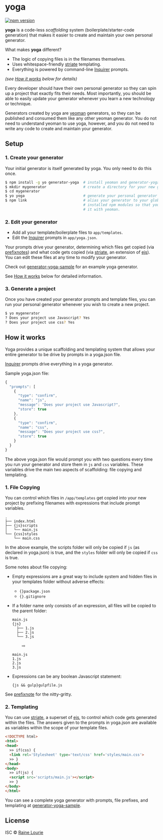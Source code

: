 # yoga

[![npm version](https://img.shields.io/npm/v/generator-yoga.svg)](https://npmjs.org/package/generator-yoga) 

**yoga** is a code-less *scaffolding* system (boilerplate/starter-code generation) that makes it easier to create and maintain your own personal generator.

What makes **yoga** different?

- The logic of copying files is in the filenames themselves.
- Uses whitespace-friendly [striate](https://github.com/metaraine/striate) templating.
- Everything is powered by command-line [Inquirer](https://github.com/SBoudrias/Inquirer.js) prompts.

*(see [How it works](#how-it-works) below for details)*

Every developer should have their own personal generator so they can spin up a project that exactly fits their needs. Most importantly, you should be able to easily update your generator whenever you learn a new technology or technique.

Generators created by yoga are [yeoman](http://yeoman.io/) generators, so they can be published and consumed them like any other yeoman generator. You do not need to understand yeoman to use yoga, however, and you do not need to write any code to create and maintain your generator.

## Setup

### 1. Create your generator

Your initial generator is itself generated by yoga. You only need to do this once.

```sh
$ npm install -g yo generator-yoga  # install yeoman and generator-yoga
$ mkdir mygenerator                 # create a directory for your new generator
$ cd mygenerator                    
$ yo yoga                           # generate your personal generator
$ npm link                          # alias your generator to your globally
                                    # installed npm modules so that you can run
                                    # it with yeoman.
```

### 2. Edit your generator

- Add all your template/boilerplate files to `app/templates`. 
- Edit the [Inquirer](https://github.com/SBoudrias/Inquirer.js) prompts in `app/yoga.json`. 

Your prompts drive your generator, determining which files get copied (via [prefixnotes](https://github.com/metaraine/prefixnote)) and what code gets copied (via [striate](https://github.com/metaraine/striate), an extension of [ejs](https://github.com/mde/ejs)). You can edit these files at any time to modify your generator. 

Check out [generator-yoga-sample](https://github.com/metaraine/generator-yoga-sample) for an example yoga generator.

See [How it works](#how-it-works) below for detailed information.

### 3. Generate a project

Once you have created your generator prompts and template files, you can run your personal generator whenever you wish to create a new project.

```sh
$ yo mygenerator
? Does your project use Javascript? Yes
? Does your project use css? Yes
```

## How it works

Yoga provides a unique scaffolding and templating system that allows your entire generator to be drive by prompts in a yoga.json file.

[Inquirer](https://github.com/SBoudrias/Inquirer.js) prompts drive everything in a yoga generator.

Sample yoga.json file:

```js
{
  "prompts": [
    {
      "type": "confirm",
      "name": "js",
      "message": "Does your project use Javascript?",
      "store": true
    },
    {
      "type": "confirm",
      "name": "css",
      "message": "Does your project use css?",
      "store": true
    }
  }
}
```

The above yoga.json file would prompt you with two questions every time you run your generator and store them in `js` and `css` variables. These variables drive the main two aspects of scaffolding: file copying and templating.

### 1. File Copying

You can control which files in `/app/templates` get copied into your new project by prefixing filenames with expressions that include prompt variables.

```
.
├── index.html
├── {js}scripts
│   └── main.js
└── {css}styles
    └── main.css
```

In the above example, the scripts folder will only be copied if `js` (as declared in yoga.json) is true, and the `styles` folder will only be copied if `css` is true.

Some notes about file copying:

- Empty expressions are a great way to include system and hidden files in your templates folder without adverse effects:
  - `{}package.json`
  - `{}.gitignore`
- If a folder name only consists of an expression, all files will be copied to the parent folder:

  ```
  main.js
  {js}
    ├── 1.js
    ├── 2.js
    └── 3.js
  ```

  &nbsp;&nbsp;&nbsp;&nbsp;&nbsp;&nbsp;&nbsp;&nbsp;⇨

  ```
  main.js
  1.js
  2.js
  3.js
  ```

- Expressions can be any boolean Javascript statement:

  ```
  {js && gulp}gulpfile.js
  ```

See [prefixnote](https://github.com/metaraine/prefixnote) for the nitty-gritty.


### 2. Templating

You can use [striate](https://github.com/metaraine/striate), a superset of [ejs](https://github.com/mde/ejs), to control which code gets generated within the files. The answers given to the prompts in yoga.json are available as variables within the scope of your template files.

```html
<!DOCTYPE html>
<html>
<head>
  >> if(css) {
  <link rel='Stylesheet' type='text/css' href='styles/main.css'>
  >> }
</head>
<body>
  >> if(js) {
  <script src='scripts/main.js'></script>
  >> }
</body>
</html>
```

You can see a complete yoga generator with prompts, file prefixes, and templating at [generator-yoga-sample](https://github.com/metaraine/generator-yoga-sample).

## License

ISC © [Raine Lourie](https://github.com/metaraine)
